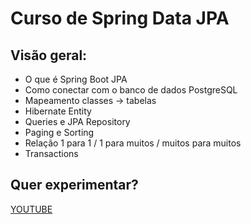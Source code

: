 # Curso de Spring Data JPA

## Visão geral:

- O que é Spring Boot JPA
- Como conectar com o banco de dados PostgreSQL
- Mapeamento classes -> tabelas
- Hibernate Entity
- Queries e JPA Repository
- Paging e Sorting
- Relação 1 para 1 / 1 para muitos / muitos para muitos
- Transactions

## Quer experimentar?

[YOUTUBE](https://www.youtube.com/watch?v=8SGI_XS5OPw&list=WL&index=52)
